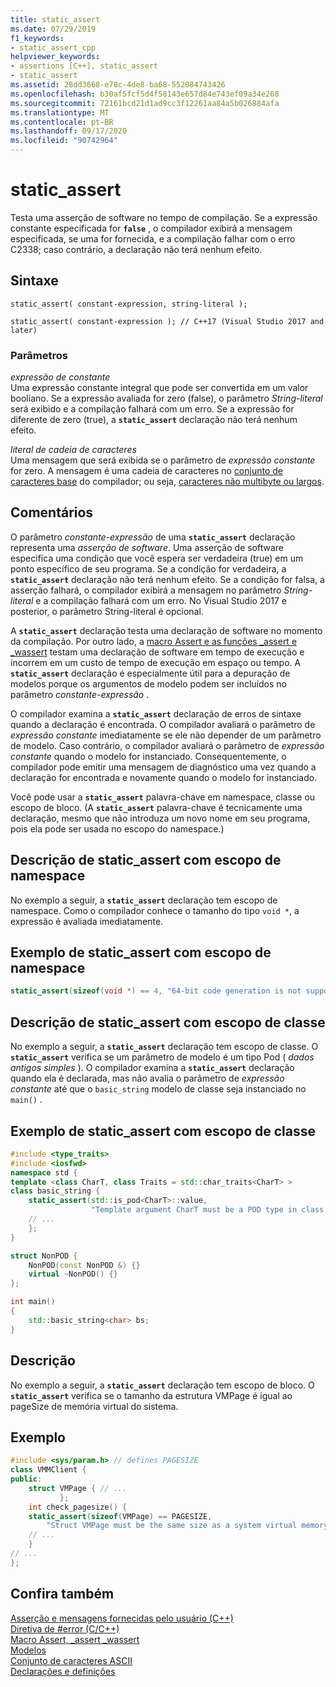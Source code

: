 ```yaml
---
title: static_assert
ms.date: 07/29/2019
f1_keywords:
- static_assert_cpp
helpviewer_keywords:
- assertions [C++], static_assert
- static_assert
ms.assetid: 28dd3668-e78c-4de8-ba68-552084743426
ms.openlocfilehash: b30af5fcf5d4f58143e657d84e743ef09a34e268
ms.sourcegitcommit: 72161bcd21d1ad9cc3f12261aa84a5b026884afa
ms.translationtype: MT
ms.contentlocale: pt-BR
ms.lasthandoff: 09/17/2020
ms.locfileid: "90742964"
---
```

# <a name="static_assert"></a>static_assert

Testa uma asserção de software no tempo de compilação. Se a expressão constante especificada for **`false`** , o compilador exibirá a mensagem especificada, se uma for fornecida, e a compilação falhar com o erro C2338; caso contrário, a declaração não terá nenhum efeito.

## <a name="syntax"></a>Sintaxe

```
static_assert( constant-expression, string-literal );

static_assert( constant-expression ); // C++17 (Visual Studio 2017 and later)
```

### <a name="parameters"></a>Parâmetros

*expressão de constante*\
Uma expressão constante integral que pode ser convertida em um valor booliano. Se a expressão avaliada for zero (false), o parâmetro *String-literal* será exibido e a compilação falhará com um erro. Se a expressão for diferente de zero (true), a **`static_assert`** declaração não terá nenhum efeito.

*literal de cadeia de caracteres*\
Uma mensagem que será exibida se o parâmetro de *expressão constante* for zero. A mensagem é uma cadeia de caracteres no [conjunto de caracteres base](../c-language/ascii-character-set.md) do compilador; ou seja, [caracteres não multibyte ou largos](../c-language/multibyte-and-wide-characters.md).

## <a name="remarks"></a>Comentários

O parâmetro *constante-expressão* de uma **`static_assert`** declaração representa uma *asserção de software*. Uma asserção de software especifica uma condição que você espera ser verdadeira (true) em um ponto específico de seu programa. Se a condição for verdadeira, a **`static_assert`** declaração não terá nenhum efeito. Se a condição for falsa, a asserção falhará, o compilador exibirá a mensagem no parâmetro *String-literal* e a compilação falhará com um erro. No Visual Studio 2017 e posterior, o parâmetro String-literal é opcional.

A **`static_assert`** declaração testa uma declaração de software no momento da compilação. Por outro lado, a [macro Assert e as funções _assert e _wassert](../c-runtime-library/reference/assert-macro-assert-wassert.md) testam uma declaração de software em tempo de execução e incorrem em um custo de tempo de execução em espaço ou tempo. A **`static_assert`** declaração é especialmente útil para a depuração de modelos porque os argumentos de modelo podem ser incluídos no parâmetro *constante-expressão* .

O compilador examina a **`static_assert`** declaração de erros de sintaxe quando a declaração é encontrada. O compilador avaliará o parâmetro de *expressão constante* imediatamente se ele não depender de um parâmetro de modelo. Caso contrário, o compilador avaliará o parâmetro de *expressão constante* quando o modelo for instanciado. Consequentemente, o compilador pode emitir uma mensagem de diagnóstico uma vez quando a declaração for encontrada e novamente quando o modelo for instanciado.

Você pode usar a **`static_assert`** palavra-chave em namespace, classe ou escopo de bloco. (A **`static_assert`** palavra-chave é tecnicamente uma declaração, mesmo que não introduza um novo nome em seu programa, pois ela pode ser usada no escopo do namespace.)

## <a name="description-of-static_assert-with-namespace-scope"></a>Descrição de static_assert com escopo de namespace

No exemplo a seguir, a **`static_assert`** declaração tem escopo de namespace. Como o compilador conhece o tamanho do tipo `void *`, a expressão é avaliada imediatamente.

## <a name="example-of-static_assert-with-namespace-scope"></a>Exemplo de static_assert com escopo de namespace

```cpp
static_assert(sizeof(void *) == 4, "64-bit code generation is not supported.");
```

## <a name="description-of-static_assert-with-class-scope"></a>Descrição de static_assert com escopo de classe

No exemplo a seguir, a **`static_assert`** declaração tem escopo de classe. O **`static_assert`** verifica se um parâmetro de modelo é um tipo Pod ( *dados antigos simples* ). O compilador examina a **`static_assert`** declaração quando ela é declarada, mas não avalia o parâmetro de *expressão constante* até que o `basic_string` modelo de classe seja instanciado no `main()` .

## <a name="example-of-static_assert-with-class-scope"></a>Exemplo de static_assert com escopo de classe

```cpp
#include <type_traits>
#include <iosfwd>
namespace std {
template <class CharT, class Traits = std::char_traits<CharT> >
class basic_string {
    static_assert(std::is_pod<CharT>::value,
                  "Template argument CharT must be a POD type in class template basic_string");
    // ...
    };
}

struct NonPOD {
    NonPOD(const NonPOD &) {}
    virtual ~NonPOD() {}
};

int main()
{
    std::basic_string<char> bs;
}
```

## <a name="description"></a>Descrição

No exemplo a seguir, a **`static_assert`** declaração tem escopo de bloco. O **`static_assert`** verifica se o tamanho da estrutura VMPage é igual ao pageSize de memória virtual do sistema.

## <a name="example"></a>Exemplo

```cpp
#include <sys/param.h> // defines PAGESIZE
class VMMClient {
public:
    struct VMPage { // ...
           };
    int check_pagesize() {
    static_assert(sizeof(VMPage) == PAGESIZE,
        "Struct VMPage must be the same size as a system virtual memory page.");
    // ...
    }
// ...
};
```

## <a name="see-also"></a>Confira também

[Asserção e mensagens fornecidas pelo usuário (C++)](../cpp/assertion-and-user-supplied-messages-cpp.md)<br/>
[Diretiva de #error (C/C++)](../preprocessor/hash-error-directive-c-cpp.md)<br/>
[Macro Assert, _assert _wassert](../c-runtime-library/reference/assert-macro-assert-wassert.md)<br/>
[Modelos](../cpp/templates-cpp.md)<br/>
[Conjunto de caracteres ASCII](../c-language/ascii-character-set.md)<br/>
[Declarações e definições](declarations-and-definitions-cpp.md)
